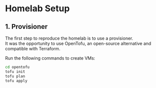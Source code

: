 # Homelab Setup

## 1. Provisioner
The first step to reproduce the homelab is to use a provisioner.  
It was the opportunity to use OpenTofu, an open-source alternative and compatible with Terraform.  

Run the following commands to create VMs:
```bash
cd opentofu
tofu init
tofu plan
tofu apply
```
